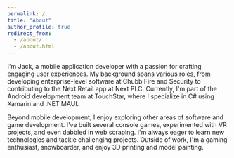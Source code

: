 ```yaml
---
permalink: /
title: "About"
author_profile: true
redirect_from: 
  - /about/
  - /about.html
---
```


I'm Jack, a mobile application developer with a passion for crafting engaging user experiences. My background spans various roles, from developing enterprise-level software at Chubb Fire and Security to contributing to the Next Retail app at Next PLC. Currently, I'm part of the Android development team at TouchStar, where I specialize in C# using Xamarin and .NET MAUI.

Beyond mobile development, I enjoy exploring other areas of software and game development. I've built several console games, experimented with VR projects, and even dabbled in web scraping. I'm always eager to learn new technologies and tackle challenging projects. Outside of work, I'm a gaming enthusiast, snowboarder, and enjoy 3D printing and model painting.
